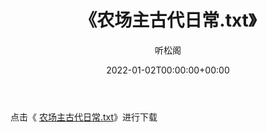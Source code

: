 ﻿---
title:  《农场主古代日常.txt》
date:   2022-01-02T00:00:00+00:00
author: 听松阁
layout: post
permalink: /农场主古代日常/
categories: 小说
tags: [小说]
---

点击《 [农场主古代日常.txt](http://img.660000.xyz/bookstukust/book/bntxt/10/农场主古代日常.txt)》进行下载